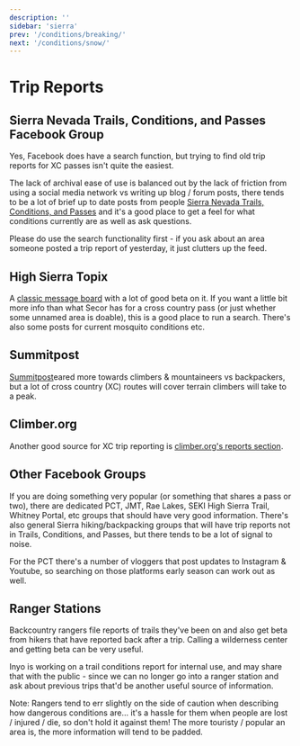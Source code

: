 ```yaml
---
description: ''
sidebar: 'sierra'
prev: '/conditions/breaking/'
next: '/conditions/snow/'
---
```


# Trip Reports

## Sierra Nevada Trails, Conditions, and Passes Facebook Group

Yes, Facebook does have a search function, but trying to find old trip reports for XC passes isn't quite the easiest. 

The lack of archival ease of use is balanced out by the lack of friction from using a social media network vs writing up blog / forum posts, there tends to be a lot of brief up to date posts from people [Sierra Nevada Trails, Conditions, and Passes](https://www.facebook.com/groups/1578540459102320/) and it's a good place to get a feel for what conditions currently are as well as ask questions.

Please do use the search functionality first - if you ask about an area someone posted a trip report of yesterday, it just clutters up the feed.

## High Sierra Topix

A [classic message board](http://www.highsierratopix.com/) with a lot of good beta on it. If you want a little bit more info than what Secor has for a cross country pass (or just whether some unnamed area is doable), this is a good place to run a search. There's also some posts for current mosquito conditions etc.

## Summitpost

[Summitpost](https://www.summitpost.org/)eared more towards climbers & mountaineers vs backpackers, but a lot of cross country (XC) routes will cover terrain climbers will take to a peak.

## Climber.org

Another good source for XC trip reporting is  [climber.org's reports section](https://www.climber.org/reports/).

## Other Facebook Groups

If you are doing something very popular (or something that shares a pass or two), there are dedicated PCT, JMT, Rae Lakes, SEKI High Sierra Trail, Whitney Portal, etc groups that should have very good information. There's also general Sierra hiking/backpacking groups that will have trip reports not in Trails, Conditions, and Passes, but there tends to be a lot of signal to noise.

For the PCT there's a number of vloggers that post updates to Instagram & Youtube, so searching on those platforms early season can work out as well.

## Ranger Stations

Backcountry rangers file reports of trails they've been on and also get beta from hikers that have reported back after a trip. Calling a wilderness center and getting beta can be very useful.

Inyo is working on a trail conditions report for internal use, and may share that with the public - since we can no longer go into a ranger station and ask about previous trips that'd be another useful source of information.

Note: Rangers tend to err slightly on the side of caution when describing how dangerous conditions are... it's a hassle for them when people are lost / injured / die, so don't hold it against them! The more touristy / popular an area is, the more information will tend to be padded.
